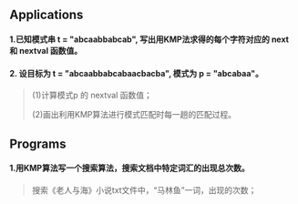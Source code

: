 ## Applications
#### 1.已知模式串 t = "abcaabbabcab", 写出用KMP法求得的每个字符对应的 next 和 nextval 函数值。

#### 2. 设目标为 t = "abcaabbabcabaacbacba", 模式为 p = "abcabaa"。 

>(1)计算模式p 的 nextval 函数值； 
>
>(2)画出利用KMP算法进行模式匹配时每一趟的匹配过程。

## Programs
#### 1.用KMP算法写一个搜索算法，搜索文档中特定词汇的出现总次数。

> 搜索《老人与海》小说txt文件中，“马林鱼”一词，出现的次数；
